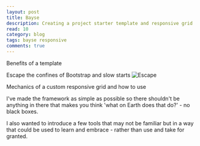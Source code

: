 ```yaml
---
layout: post
title: Bayse
description: Creating a project starter template and responsive grid
read: 10
category: blog
tags: bayse responsive
comments: true
---
```


Benefits of a template

Escape the confines of Bootstrap and slow starts
![Escape](http://www.totalprosports.com/wp-content/uploads/2013/07/green-man-streaking-fan-interruption-and-streaker-gifs.gif "Run, Green Man!")

Mechanics of a custom responsive grid and how to use

<!-- [Linkage](https://www.level-out.com)

A little bit of `code`

 ```javascript
 console.log('a sample JS codeblock');
 ```

> Instantly quotable -->

I've made the framework as simple as possible so there shouldn't be anything in there that makes you think 'what on Earth does that do?' - no black boxes.

I also wanted to introduce a few tools that may not be familiar but in a way that could be used to learn and embrace - rather than use and take for granted.
